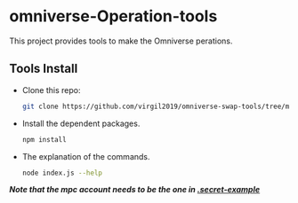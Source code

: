 # omniverse-Operation-tools
This project provides tools to make the Omniverse perations.

## Tools Install
* Clone this repo:  
    ```sh
    git clone https://github.com/virgil2019/omniverse-swap-tools/tree/main
    ``` 
* Install the dependent packages.  
    ```sh
    npm install
    ```
* The explanation of the commands.
    ```sh
    node index.js --help
    ```
***Note that the mpc account needs to be the one in [.secret-example](./omniverse-helper/.secret-example#L7)***